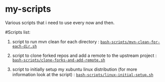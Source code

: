 my-scripts
==========

Various scripts that i need to use every now and then.

#Scripts list:

1. script to run mvn clean for each directory :  [`bash-scripts/mvn-clean-for-each-dir.sh`](https://github.com/GayashanNA/my-scripts/blob/master/bash-scripts/mvn-clean-for-each-dir.sh)

2. script to clone forked repos and add a remote to the upstream project :  [`bash-scripts/clone-forks-and-add-remote.sh`](https://github.com/GayashanNA/my-scripts/blob/master/bash-scripts/clone-forks-and-add-remote.sh)

3. script to initially setup my xubuntu linux distribution (for more information look at the script) : [`bash-scripts/linux-initial-setup.sh`](https://github.com/GayashanNA/my-scripts/blob/master/bash-scripts/linux-initial-setup.sh)

